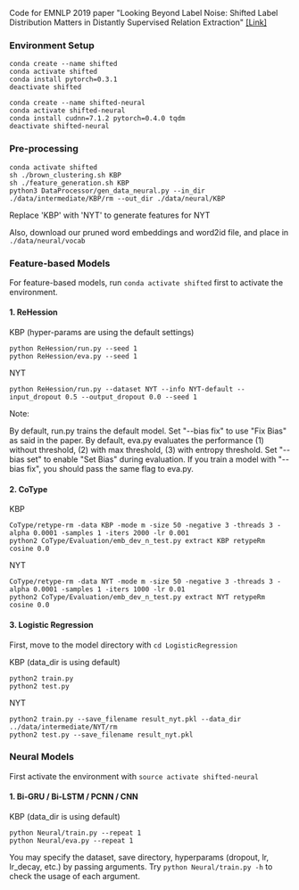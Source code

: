 Code for EMNLP 2019 paper "Looking Beyond Label Noise: Shifted Label Distribution Matters in Distantly Supervised Relation Extraction" [[Link]](https://arxiv.org/abs/1904.09331)

### Environment Setup

```
conda create --name shifted
conda activate shifted
conda install pytorch=0.3.1
deactivate shifted

conda create --name shifted-neural
conda activate shifted-neural
conda install cudnn=7.1.2 pytorch=0.4.0 tqdm
deactivate shifted-neural
```

### Pre-processing

```
conda activate shifted
sh ./brown_clustering.sh KBP
sh ./feature_generation.sh KBP
python3 DataProcessor/gen_data_neural.py --in_dir ./data/intermediate/KBP/rm --out_dir ./data/neural/KBP
```
Replace 'KBP' with 'NYT' to generate features for NYT

Also, download our pruned word embeddings and word2id file, and place in `./data/neural/vocab`

### Feature-based Models

For feature-based models, run `conda activate shifted` first to activate the environment.

#### 1. ReHession

KBP (hyper-params are using the default settings)
```
python ReHession/run.py --seed 1
python ReHession/eva.py --seed 1
```


NYT
```
python ReHession/run.py --dataset NYT --info NYT-default --input_dropout 0.5 --output_dropout 0.0 --seed 1
```

Note:

By default, run.py trains the default model. Set "--bias fix" to use "Fix Bias" as said in the paper.
By default, eva.py evaluates the performance (1) without threshold, (2) with max threshold, (3) with entropy threshold. Set "--bias set" to enable "Set Bias" during evaluation. If you train a model with "--bias fix", you should pass the same flag to eva.py.

#### 2. CoType

KBP

```
CoType/retype-rm -data KBP -mode m -size 50 -negative 3 -threads 3 -alpha 0.0001 -samples 1 -iters 2000 -lr 0.001
python2 CoType/Evaluation/emb_dev_n_test.py extract KBP retypeRm cosine 0.0
```
NYT
```
CoType/retype-rm -data NYT -mode m -size 50 -negative 3 -threads 3 -alpha 0.0001 -samples 1 -iters 1000 -lr 0.01
python2 CoType/Evaluation/emb_dev_n_test.py extract NYT retypeRm cosine 0.0
```

#### 3. Logistic Regression

First, move to the model directory with `cd LogisticRegression`

KBP (data_dir is using default)
```
python2 train.py
python2 test.py
```

NYT
```
python2 train.py --save_filename result_nyt.pkl --data_dir ../data/intermediate/NYT/rm
python2 test.py --save_filename result_nyt.pkl
```

### Neural Models

First activate the environment with `source activate shifted-neural`

#### 1. Bi-GRU / Bi-LSTM / PCNN / CNN

KBP (data_dir is using default)
```
python Neural/train.py --repeat 1
python Neural/eva.py --repeat 1
```

You may specify the dataset, save directory, hyperparams (dropout, lr, lr_decay, etc.) by passing arguments. Try `python Neural/train.py -h` to check the usage of each argument.
